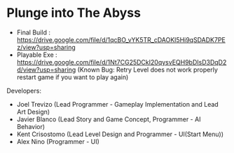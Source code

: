 # Plunge into The Abyss
- Final Build : https://drive.google.com/file/d/1qcBO_vYK5TR_cDAOKI5Hi9qSDADK7PEz/view?usp=sharing
- Playable Exe : https://drive.google.com/file/d/1Nt7CG25DCkI20qysvEQH9bDIsD3DqD2d/view?usp=sharing (Known Bug: Retry Level does not work properly restart game if you want to play again)

Developers:
 - Joel Trevizo (Lead Programmer - Gameplay Implementation and Lead Art Design)
 - Javier Blanco (Lead Story and Game Concept, Programmer - AI Behavior)
 - Kent Crisostomo (Lead Level Design and Programmer - UI(Start Menu))
 - Alex Nino (Programmer - UI)
